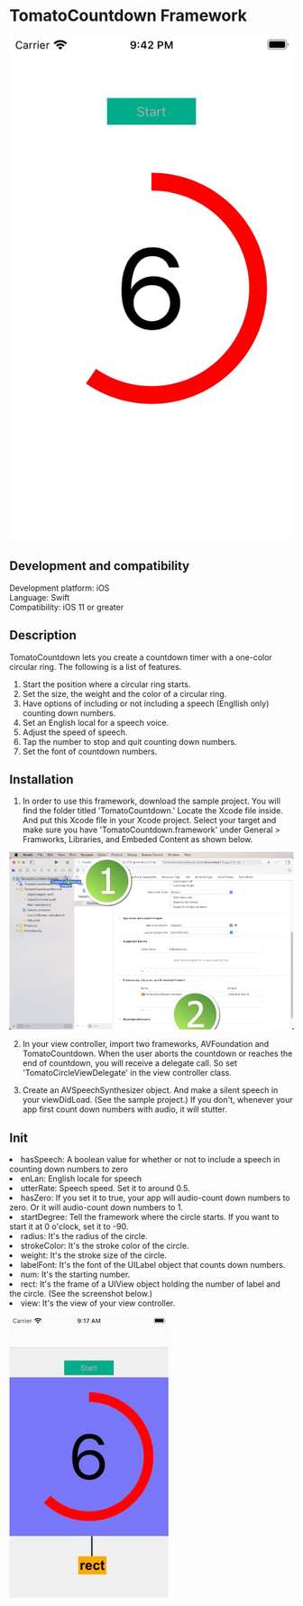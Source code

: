 # TomatoCountdown Framework

![](Screenshots/Screenshot_001.jpg)

<h2>Development and compatibility</h2>

Development platform: iOS<br/>
Language: Swift<br/>
Compatibility: iOS 11 or greater<br/>

<h2>Description</h2>

TomatoCountdown lets you create a countdown timer with a one-color circular ring.  The following is a list of features.

<ol>
<li>Start the position where a circular ring starts.</li>
<li>Set the size, the weight and the color of a circular ring.</li>
<li>Have options of including or not including a speech (Engllish only) counting down numbers.</li>
<li>Set an English local for a speech voice.</li>
<li>Adjust the speed of speech.</li>
<li>Tap the number to stop and quit counting down numbers.</li>
<li>Set the font of countdown numbers.</li>
</ol>

<h2>Installation</h2>

1. In order to use this framework, download the sample project.  You will find the folder titled 'TomatoCountdown.'  Locate the Xcode file inside.  And put this Xcode file in your Xcode project.  Select your target and make sure you have 'TomatoCountdown.framework' under General > Framworks, Libraries, and Embeded Content as shown below.

![](Screenshots/Screenshot_002.jpg)

2. In your view controller, import two frameworks, AVFoundation and TomatoCountdown.  When the user aborts the countdown or reaches the end of countdown, you will receive a delegate call.  So set 'TomatoCircleViewDelegate' in the view controller class.

3. Create an AVSpeechSynthesizer object.  And make a silent speech in your viewDidLoad.  (See the sample project.)  If you don't, whenever your app first count down numbers with audio, it will stutter.

<h2>Init</h2>

<li>hasSpeech: A boolean value for whether or not to include a speech in counting down numbers to zero</li>
<li>enLan: English locale for speech</li>
<li>utterRate: Speech speed.  Set it to around 0.5.</li>
<li>hasZero: If you set it to true, your app will audio-count down numbers to zero.  Or it will audio-count down numbers to 1.</li>
<li>startDegree: Tell the framework where the circle starts.  If you want to start it at 0 o'clock, set it to -90.</li>
<li>radius: It's the radius of the circle.</li>
<li>strokeColor: It's the stroke color of the circle.</li>
<li>weight: It's the stroke size of the circle.</li>
<li>labelFont: It's the font of the UILabel object that counts down numbers.</li>
<li>num: It's the starting number.</li>
<li>rect: It's the frame of a UIView object holding the number of label and the circle.  (See the screenshot below.)</li>
<li>view: It's the view of your view controller.</li>

![](Screenshots/Screenshot_003.jpg)

